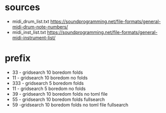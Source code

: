 # sources
- midi_drum_list.txt https://soundprogramming.net/file-formats/general-midi-drum-note-numbers/
- midi_inst_list.txt https://soundprogramming.net/file-formats/general-midi-instrument-list/

# prefix 
- 33 - gridsearch 10 boredom folds
- 11 - gridsearch 10 boredom no folds
- 333 - gridsearch 5 boredom folds
- 11 - gridsearch 5 boredom no folds
- 39 - gridsearch 10 boredom folds no toml file
- 55 - gridsearch 10 boredom folds fullsearch
- 59 -gridsearch 10 boredom folds no toml file fullsearch
